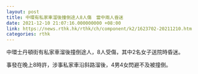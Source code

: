 ```yaml
---
layout: post
title: 中環有私家車溜後撞倒途人8人傷　當中兩人昏迷
date: 2021-12-10 21:07:16.000000000 +08:00
link: https://news.rthk.hk/rthk/ch/component/k2/1623702-20211210.htm
categories: rthk
---
```


中環士丹頓街有私家車溜後撞倒途人，8人受傷，其中2名女子送院時昏迷。

事發在晚上8時許，涉事私家車沿斜路溜後，4男4女閃避不及被撞倒。
